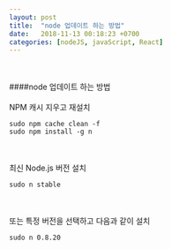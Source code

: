 ```yaml
---
layout: post
title:  "node 업데이트 하는 방법"
date:   2018-11-13 00:18:23 +0700
categories: [nodeJS, javaScript, React]
---
```



<br><br>
####node 업데이트 하는 방법
<br><br>
NPM 캐시 지우고 재설치
```
sudo npm cache clean -f
sudo npm install -g n
```
<br><br>
최신 Node.js 버전 설치   
```
sudo n stable
```
<br><br>
또는 특정 버전을 선택하고 다음과 같이 설치   
```
sudo n 0.8.20
```

<br><br><br><br>